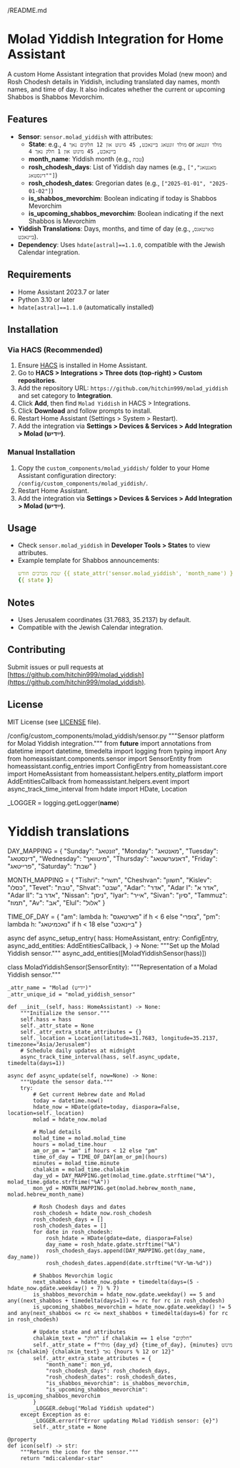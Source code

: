 /README.md
# Molad Yiddish Integration for Home Assistant

A custom Home Assistant integration that provides Molad (new moon) and Rosh Chodesh details in Yiddish, including translated day names, month names, and time of day. It also indicates whether the current or upcoming Shabbos is Shabbos Mevorchim.

## Features

- **Sensor**: `sensor.molad_yiddish` with attributes:
  - **State**: e.g., `מולד זונטאג ביינאכט, 45 מינוט און 12 חלקים נאך 4` or `מולד זונטאג ביינאכט, 45 מינוט און 1 חלק נאך 4`
  - **month_name**: Yiddish month (e.g., `טבת`)
  - **rosh_chodesh_days**: List of Yiddish day names (e.g., `["מאנטאג", "דינסטאג"]`)
  - **rosh_chodesh_dates**: Gregorian dates (e.g., `["2025-01-01", "2025-01-02"]`)
  - **is_shabbos_mevorchim**: Boolean indicating if today is Shabbos Mevorchim
  - **is_upcoming_shabbos_mevorchim**: Boolean indicating if the next Shabbos is Mevorchim
- **Yiddish Translations**: Days, months, and time of day (e.g., `פארטאגס`, `ביינאכט`).
- **Dependency**: Uses `hdate[astral]==1.1.0`, compatible with the Jewish Calendar integration.

## Requirements

- Home Assistant 2023.7 or later
- Python 3.10 or later
- `hdate[astral]==1.1.0` (automatically installed)

## Installation

### Via HACS (Recommended)

1. Ensure [HACS](https://hacs.xyz/) is installed in Home Assistant.
2. Go to **HACS > Integrations > Three dots (top-right) > Custom repositories**.
3. Add the repository URL: `https://github.com/hitchin999/molad_yiddish` and set category to **Integration**.
4. Click **Add**, then find `Molad Yiddish` in HACS > Integrations.
5. Click **Download** and follow prompts to install.
6. Restart Home Assistant (Settings > System > Restart).
7. Add the integration via **Settings > Devices & Services > Add Integration > Molad (ייִדיש)**.

### Manual Installation

1. Copy the `custom_components/molad_yiddish/` folder to your Home Assistant configuration directory: `/config/custom_components/molad_yiddish/`.
2. Restart Home Assistant.
3. Add the integration via **Settings > Devices & Services > Add Integration > Molad (ייִדיש)**.

## Usage

- Check `sensor.molad_yiddish` in **Developer Tools > States** to view attributes.
- Example template for Shabbos announcements:
  ```yaml
  שבת מברכים חודש {{ state_attr('sensor.molad_yiddish', 'month_name') }} - ראש חודש, {{ state_attr('sensor.molad_yiddish', 'rosh_chodesh_days') | join(' און ') }}
  {{ state }}
  ```

## Notes

- Uses Jerusalem coordinates (31.7683, 35.2137) by default.
- Compatible with the Jewish Calendar integration.

## Contributing

Submit issues or pull requests at [https://github.com/hitchin999/molad_yiddish](https://github.com/hitchin999/molad_yiddish).

## License

MIT License (see [LICENSE](LICENSE) file).

/config/custom_components/molad_yiddish/sensor.py
"""Sensor platform for Molad Yiddish integration."""
from __future__ import annotations
from datetime import datetime, timedelta
import logging
from typing import Any
from homeassistant.components.sensor import SensorEntity
from homeassistant.config_entries import ConfigEntry
from homeassistant.core import HomeAssistant
from homeassistant.helpers.entity_platform import AddEntitiesCallback
from homeassistant.helpers.event import async_track_time_interval
from hdate import HDate, Location

_LOGGER = logging.getLogger(__name__)

# Yiddish translations
DAY_MAPPING = {
    "Sunday": "זונטאג",
    "Monday": "מאנטאג",
    "Tuesday": "דינסטאג",
    "Wednesday": "מיטוואך",
    "Thursday": "דאנערשטאג",
    "Friday": "פרייטאג",
    "Saturday": "שבת"
}

MONTH_MAPPING = {
    "Tishri": "תשרי",
    "Cheshvan": "חשוון",
    "Kislev": "כסלו",
    "Tevet": "טבת",
    "Shvat": "שבט",
    "Adar": "אדר",
    "Adar I": "אדר א",
    "Adar II": "אדר ב",
    "Nissan": "ניסן",
    "Iyar": "אייר",
    "Sivan": "סיון",
    "Tammuz": "תמוז",
    "Av": "אב",
    "Elul": "אלול"
}

TIME_OF_DAY = {
    "am": lambda h: "פארטאגס" if h < 6 else "צופרי",
    "pm": lambda h: "נאכמיטאג" if h < 18 else "ביינאכט"
}

async def async_setup_entry(
    hass: HomeAssistant,
    entry: ConfigEntry,
    async_add_entities: AddEntitiesCallback,
) -> None:
    """Set up the Molad Yiddish sensor."""
    async_add_entities([MoladYiddishSensor(hass)])

class MoladYiddishSensor(SensorEntity):
    """Representation of a Molad Yiddish sensor."""
    
    _attr_name = "Molad (ייִדיש)"
    _attr_unique_id = "molad_yiddish_sensor"
    
    def __init__(self, hass: HomeAssistant) -> None:
        """Initialize the sensor."""
        self.hass = hass
        self._attr_state = None
        self._attr_extra_state_attributes = {}
        self._location = Location(latitude=31.7683, longitude=35.2137, timezone="Asia/Jerusalem")
        # Schedule daily updates at midnight
        async_track_time_interval(hass, self.async_update, timedelta(days=1))
    
    async def async_update(self, now=None) -> None:
        """Update the sensor data."""
        try:
            # Get current Hebrew date and Molad
            today = datetime.now()
            hdate_now = HDate(gdate=today, diaspora=False, location=self._location)
            molad = hdate_now.molad
            
            # Molad details
            molad_time = molad.molad_time
            hours = molad_time.hour
            am_or_pm = "am" if hours < 12 else "pm"
            time_of_day = TIME_OF_DAY[am_or_pm](hours)
            minutes = molad_time.minute
            chalakim = molad_time.chalakim
            day_yd = DAY_MAPPING.get(molad_time.gdate.strftime("%A"), molad_time.gdate.strftime("%A"))
            mon_yd = MONTH_MAPPING.get(molad.hebrew_month_name, molad.hebrew_month_name)
            
            # Rosh Chodesh days and dates
            rosh_chodesh = hdate_now.rosh_chodesh
            rosh_chodesh_days = []
            rosh_chodesh_dates = []
            for date in rosh_chodesh:
                rosh_hdate = HDate(gdate=date, diaspora=False)
                day_name = rosh_hdate.gdate.strftime("%A")
                rosh_chodesh_days.append(DAY_MAPPING.get(day_name, day_name))
                rosh_chodesh_dates.append(date.strftime("%Y-%m-%d"))
            
            # Shabbos Mevorchim logic
            next_shabbos = hdate_now.gdate + timedelta(days=(5 - hdate_now.gdate.weekday() + 7) % 7)
            is_shabbos_mevorchim = hdate_now.gdate.weekday() == 5 and any((next_shabbos + timedelta(days=1)) <= rc for rc in rosh_chodesh)
            is_upcoming_shabbos_mevorchim = hdate_now.gdate.weekday() != 5 and any(next_shabbos <= rc <= next_shabbos + timedelta(days=6) for rc in rosh_chodesh)
            
            # Update state and attributes
            chalakim_text = "חלק" if chalakim == 1 else "חלקים"
            self._attr_state = f"מולד {day_yd} {time_of_day}, {minutes} מינוט און {chalakim} {chalakim_text} נאך {hours % 12 or 12}"
            self._attr_extra_state_attributes = {
                "month_name": mon_yd,
                "rosh_chodesh_days": rosh_chodesh_days,
                "rosh_chodesh_dates": rosh_chodesh_dates,
                "is_shabbos_mevorchim": is_shabbos_mevorchim,
                "is_upcoming_shabbos_mevorchim": is_upcoming_shabbos_mevorchim
            }
            _LOGGER.debug("Molad Yiddish updated")
        except Exception as e:
            _LOGGER.error(f"Error updating Molad Yiddish sensor: {e}")
            self._attr_state = None
    
    @property
    def icon(self) -> str:
        """Return the icon for the sensor."""
        return "mdi:calendar-star"
